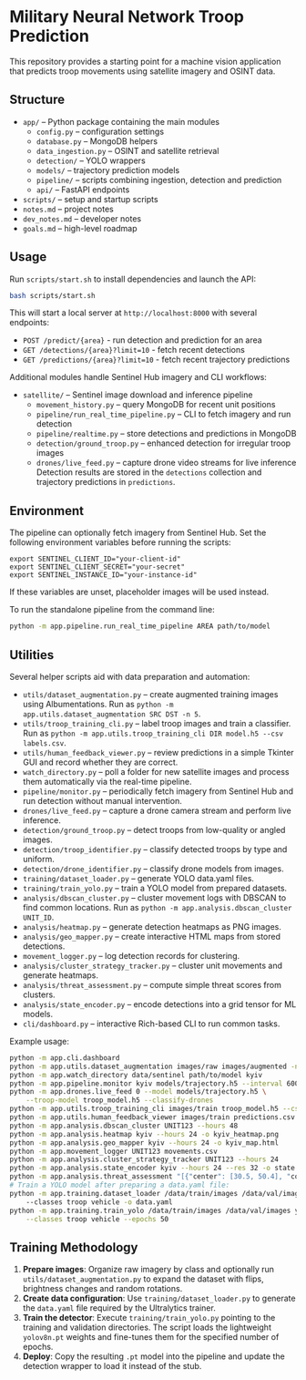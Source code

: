 # Military Neural Network Troop Prediction

This repository provides a starting point for a machine vision application that predicts troop movements using satellite imagery and OSINT data.

## Structure
- `app/` – Python package containing the main modules
  - `config.py` – configuration settings
  - `database.py` – MongoDB helpers
  - `data_ingestion.py` – OSINT and satellite retrieval
  - `detection/` – YOLO wrappers
  - `models/` – trajectory prediction models
  - `pipeline/` – scripts combining ingestion, detection and prediction
  - `api/` – FastAPI endpoints
- `scripts/` – setup and startup scripts
- `notes.md` – project notes
- `dev_notes.md` – developer notes
- `goals.md` – high-level roadmap

## Usage
Run `scripts/start.sh` to install dependencies and launch the API:

```bash
bash scripts/start.sh
```

This will start a local server at `http://localhost:8000` with several endpoints:

- `POST /predict/{area}` - run detection and prediction for an area
- `GET /detections/{area}?limit=10` - fetch recent detections
- `GET /predictions/{area}?limit=10` - fetch recent trajectory predictions

Additional modules handle Sentinel Hub imagery and CLI workflows:
- `satellite/` – Sentinel image download and inference pipeline
  - `movement_history.py` – query MongoDB for recent unit positions
  - `pipeline/run_real_time_pipeline.py` – CLI to fetch imagery and run detection
  - `pipeline/realtime.py` – store detections and predictions in MongoDB
  - `detection/ground_troop.py` – enhanced detection for irregular troop images
  - `drones/live_feed.py` – capture drone video streams for live inference
  Detection results are stored in the `detections` collection and trajectory predictions in `predictions`.

## Environment
The pipeline can optionally fetch imagery from Sentinel Hub. Set the following
environment variables before running the scripts:

```
export SENTINEL_CLIENT_ID="your-client-id"
export SENTINEL_CLIENT_SECRET="your-secret"
export SENTINEL_INSTANCE_ID="your-instance-id"
```

If these variables are unset, placeholder images will be used instead.

To run the standalone pipeline from the command line:

```bash
python -m app.pipeline.run_real_time_pipeline AREA path/to/model
```

## Utilities

Several helper scripts aid with data preparation and automation:

- `utils/dataset_augmentation.py` – create augmented training images using
  Albumentations. Run as `python -m app.utils.dataset_augmentation SRC DST -n 5`.
- `utils/troop_training_cli.py` – label troop images and train a classifier. Run
  as `python -m app.utils.troop_training_cli DIR model.h5 --csv labels.csv`.
- `utils/human_feedback_viewer.py` – review predictions in a simple Tkinter
  GUI and record whether they are correct.
- `watch_directory.py` – poll a folder for new satellite images and process them
  automatically via the real-time pipeline.
- `pipeline/monitor.py` – periodically fetch imagery from Sentinel Hub and run
  detection without manual intervention.
- `drones/live_feed.py` – capture a drone camera stream and perform live inference.
- `detection/ground_troop.py` – detect troops from low-quality or angled images.
- `detection/troop_identifier.py` – classify detected troops by type and uniform.
- `detection/drone_identifier.py` – classify drone models from images.
- `training/dataset_loader.py` – generate YOLO data.yaml files.
- `training/train_yolo.py` – train a YOLO model from prepared datasets.
- `analysis/dbscan_cluster.py` – cluster movement logs with DBSCAN to find
  common locations. Run as `python -m app.analysis.dbscan_cluster UNIT_ID`.
- `analysis/heatmap.py` – generate detection heatmaps as PNG images.
- `analysis/geo_mapper.py` – create interactive HTML maps from stored detections.
- `movement_logger.py` – log detection records for clustering.
- `analysis/cluster_strategy_tracker.py` – cluster unit movements and generate heatmaps.
- `analysis/threat_assessment.py` – compute simple threat scores from clusters.
- `analysis/state_encoder.py` – encode detections into a grid tensor for ML models.
- `cli/dashboard.py` – interactive Rich-based CLI to run common tasks.

Example usage:

```bash
python -m app.cli.dashboard
python -m app.utils.dataset_augmentation images/raw images/augmented -n 5
python -m app.watch_directory data/sentinel path/to/model kyiv
python -m app.pipeline.monitor kyiv models/trajectory.h5 --interval 600
python -m app.drones.live_feed 0 --model models/trajectory.h5 \
    --troop-model troop_model.h5 --classify-drones
python -m app.utils.troop_training_cli images/train troop_model.h5 --csv troop_labels.csv
python -m app.utils.human_feedback_viewer images/train predictions.csv feedback.csv
python -m app.analysis.dbscan_cluster UNIT123 --hours 48
python -m app.analysis.heatmap kyiv --hours 24 -o kyiv_heatmap.png
python -m app.analysis.geo_mapper kyiv --hours 24 -o kyiv_map.html
python -m app.movement_logger UNIT123 movements.csv
python -m app.analysis.cluster_strategy_tracker UNIT123 --hours 24
python -m app.analysis.state_encoder kyiv --hours 24 --res 32 -o state.npy
python -m app.analysis.threat_assessment "[{"center": [30.5, 50.4], "count": 5}]"
# Train a YOLO model after preparing a data.yaml file:
python -m app.training.dataset_loader /data/train/images /data/val/images \ 
    --classes troop vehicle -o data.yaml
python -m app.training.train_yolo /data/train/images /data/val/images yolo_model.pt \
    --classes troop vehicle --epochs 50
```

## Training Methodology

1. **Prepare images**: Organize raw imagery by class and optionally run
   `utils/dataset_augmentation.py` to expand the dataset with flips, brightness
   changes and random rotations.
2. **Create data configuration**: Use `training/dataset_loader.py` to generate
   the `data.yaml` file required by the Ultralytics trainer.
3. **Train the detector**: Execute `training/train_yolo.py` pointing to the
   training and validation directories. The script loads the lightweight
   `yolov8n.pt` weights and fine-tunes them for the specified number of epochs.
4. **Deploy**: Copy the resulting `.pt` model into the pipeline and update the
   detection wrapper to load it instead of the stub.
